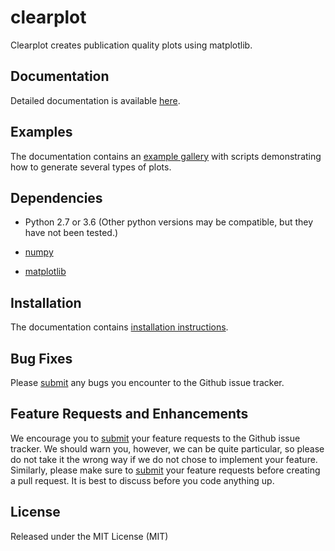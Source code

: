 # clearplot

Clearplot creates publication quality plots using matplotlib.

Documentation
-------------

Detailed documentation is available [here](http://clearplot.readthedocs.io/en/latest/).

Examples
--------

The documentation contains an [example gallery](http://clearplot.readthedocs.io/en/latest/examples/) with scripts demonstrating how to generate several types of plots.

<!--
Citing
------

Clearplot can be cited using a DOI provided through Zenodo: [![DOI]()]()
-->

Dependencies
------------

- Python 2.7 or 3.6 (Other python versions may be compatible, but they have not been tested.)

- [numpy](http://www.numpy.org/)

- [matplotlib](http://matplotlib.org)


Installation
------------

The documentation contains [installation instructions](http://clearplot.readthedocs.io/en/latest/installation.html).

<!--
Testing
-------

[![Build Status](https://travis-ci.org/breedlun/clearplot.png?branch=master)](https://travis-ci.org/breedlun/clearplot)

To test seaborn, run `make test` in the source directory. This will run the unit-test and doctest suite (using `nose`).
-->

Bug Fixes
---------

Please [submit](https://github.com/breedlun/clearplot/issues/new) any bugs you encounter to the Github issue tracker.


Feature Requests and Enhancements
---------------------------------

We encourage you to [submit](https://github.com/breedlun/clearplot/issues/new) your feature requests to the Github issue tracker.  We should warn you, however, we can be quite particular, so please do not take it the wrong way if we do not chose to implement your feature.  Similarly, please make sure to [submit](https://github.com/breedlun/clearplot/issues/new) your feature requests before creating a pull request.  It is best to discuss before you code anything up.


License
-------

Released under the MIT License (MIT)
